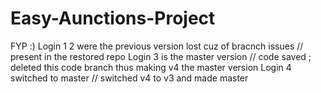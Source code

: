 # Easy-Aunctions-Project
FYP :) 
Login 1 2 were the previous version lost cuz of bracnch issues // present in the restored repo 
Login 3 is the master version // code saved ; deleted this code branch thus making v4 the master version 
Login 4 switched to master // switched v4 to v3 and made master 

